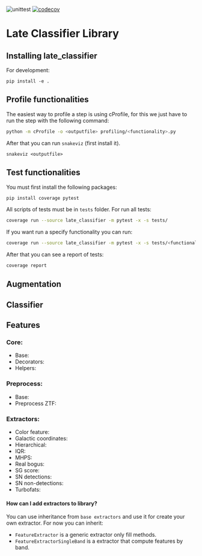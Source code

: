 ![unittest](https://github.com/alercebroker/late_classifier/workflows/unittest/badge.svg?branch=main&event=push)
[![codecov](https://codecov.io/gh/alercebroker/late_classifier/branch/main/graph/badge.svg?token=5VNGJTSOCK)](undefined)


# Late Classifier Library

## Installing late_classifier
For development:

```
pip install -e .
```


## Profile functionalities
The easiest way to profile a step is using cProfile, for this we just have to run the step with the following command:

```bash
python -m cProfile -o <outputfile> profiling/<functionality>.py
```

After that you can run `snakeviz` (first install it).

```
snakeviz <outputfile>
```

## Test functionalities
You must first install the following packages:

```bash
pip install coverage pytest
```

All scripts of tests must be in `tests` folder. For run all tests:

```bash
coverage run --source late_classifier -m pytest -x -s tests/
```

If you want run a specify functionality you can run:

```bash
coverage run --source late_classifier -m pytest -x -s tests/<functionality>
```

After that you can see a report of tests:

```bash
coverage report
```


## Augmentation

## Classifier

## Features

### Core:

- Base:
- Decorators:
- Helpers:

### Preprocess:

- Base:
- Preprocess ZTF:

### Extractors:

- Color feature:
- Galactic coordinates:
- Hierarchical:
- IQR:
- MHPS:
- Real bogus:
- SG score:
- SN detections:
- SN non-detections:
- Turbofats:

#### How can I add extractors to library? 
You can use inheritance from `base extractors` and use it for create your own extractor. For now you can inherit:
- `FeatureExtractor` is a generic extractor only fill methods.
- `FeatureExtractorSingleBand` is a extractor that compute features by band.

